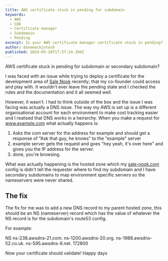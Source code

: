 ```yaml
---
title: AWS certificate stuck in pending for subdomain
keywords: 
  - AWS
  - CDK
  - Certificate manager
  - Subdomain
  - Pending
excerpt: Is your AWS certificate manager certificate stuck in pending? I was trying to deploy a certificate for a secondary subdomain and it was stuck in pending but it has a very simple fix.
author: davemackintosh
published: 2024-05-20T17:57:24.394Z
---
```


<script>
	import Heading from "$src/components/Heading.svelte"
</script>

AWS certificate stuck in pending for subdomain or secondary subdomain?

I was faced with an issue while trying to deploy a certificate for the development area of [Sale Nook](https://sale-nook.com) recently; that my co-founder could access and play with. It wouldn't ever leave the pending state and I checked the rules and the documentation and it all seemed well. 

However, it wasn't. I had to think outside of the box and the issue I was facing was actually a DNS issue. The way my AWS is set up is a different organisational account for each environment to make cost tracking easier and I realised that DNS works in a heirarchy. When you make a request for www.example.com what actually happens is:

1. Asks the com server for the address for example and should get a response of "Ask that guy, he knows" to the "example" server
2. example server gets the request and goes "hey yeah, it's over here" and gives you the IP address for the server.
3. done, you're browsing.

What was actually happening is the hosted zone which my [sale-nook.com](https://sale-nook.com) config is didn't tell the requester where to find my subdomain and I have secondary subdomains to map environment specific servers so the nameservers were never shared.

## The fix

The fix for me was to add a new DNS record to my parent hosted zone, this should be an NS (nameserver) record which has the value of whatever the NS record is for the subdomain's route53 config.

For example:

NS 
ns-238.awsdns-21.com.
ns-1200.awsdns-20.org.
ns-1988.awsdns-52.co.uk.
ns-595.awsdns-6.net.
172800

Now your certificate should validate! Happy days
